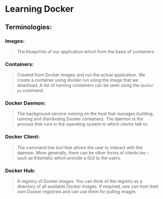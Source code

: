 # Learning Docker

## Terminologies:

### Images: 
> The blueprints of our application which form the basis of containers.

### Containers:
> Created from Docker images and run the actual application. We create a container using docker run using the image that we download. A list of running containers can be seen using the `docker ps` command.

### Docker Daemon:
> The background service running on the host that manages building, running and distributing Docker containers. The daemon is the process that runs in the operating system to which clients talk to.

### Docker Client:
> The command line tool that allows the user to interact with the daemon. More generally, there can be other forms of clients too - such as Kitematic which provide a GUI to the users.

### Docker Hub:
> A registry of Docker images. You can think of the registry as a directory of all available Docker images. If required, one can host their own Docker registries and can use them for pulling images.